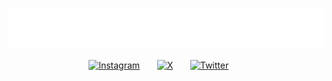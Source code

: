 
<p align="center">
  <!-- Typing -->
  <a href="">
    <img src="https://raw.githubusercontent.com/39Natsu/39Natsu/4ffa10c6b58a8ef824661f31fc097a7feedc5e1e/github_svg.svg" /></a>
</p>

<!-- Social icons section -->
<p align="center">
  <a href="https://instagram.com/natsuu___/"><img width="25px" alt="Instagram" title="Instragram" src="https://i.imgur.com/xB5SZSR.png"/></a> &#8287;&#8287;&#8287;&#8287;&#8287;
  <a href="https://x.com/Natssuu__"><img width="25px" alt="X" title="X" src="https://i.imgur.com/4e7TNt4.png"/></a> &#8287;&#8287;&#8287;&#8287;&#8287;
  <a href="https://discordapp.com/users/365643568871899146"><img width="25px" alt="Twitter" title="Twitter" src="https://i.imgur.com/9gxwDz7.png"/></a>
  &#8287;&#8287;&#8287;&#8287;&#8287;


